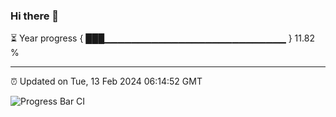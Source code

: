### Hi there 👋

⏳ Year progress { ███▁▁▁▁▁▁▁▁▁▁▁▁▁▁▁▁▁▁▁▁▁▁▁▁▁▁▁ } 11.82 %

---

⏰ Updated on Tue, 13 Feb 2024 06:14:52 GMT

![Progress Bar CI](https://github.com/liununu/liununu/workflows/Progress%20Bar%20CI/badge.svg)
